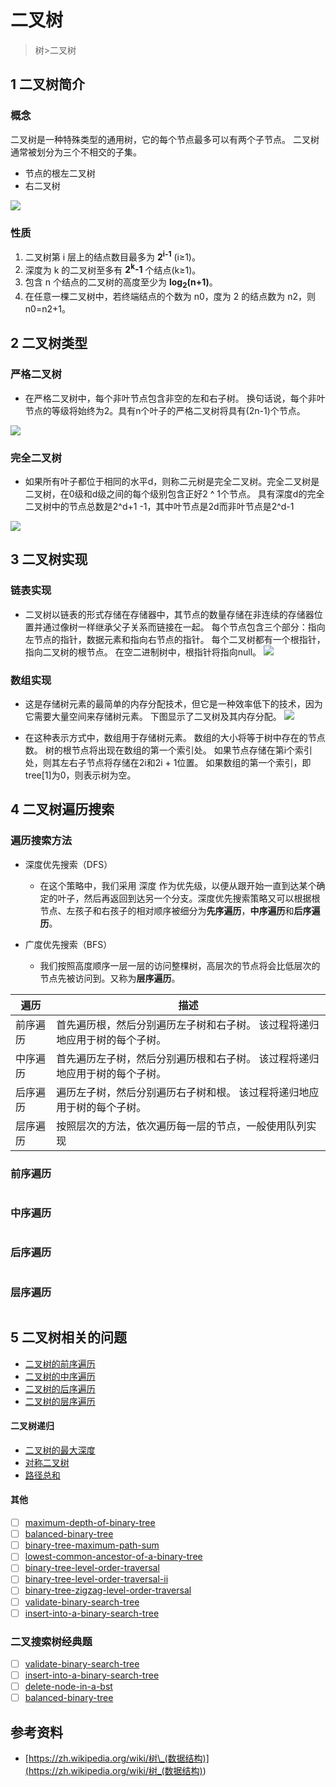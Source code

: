 # 二叉树
> 树>二叉树

## 1 二叉树简介
### 概念

二叉树是一种特殊类型的通用树，它的每个节点最多可以有两个子节点。 二叉树通常被划分为三个不相交的子集。
* 节点的根左二叉树
* 右二叉树

![](2021-03-12-22-10-38.png)

### 性质

1. 二叉树第 i 层上的结点数目最多为 **2<sup>i-1</sup>** (i≥1)。
2. 深度为 k 的二叉树至多有 **2<sup>k</sup>-1** 个结点(k≥1)。
3. 包含 n 个结点的二叉树的高度至少为 **log<sub>2</sub>(n+1)**。
4. 在任意一棵二叉树中，若终端结点的个数为 n0，度为 2 的结点数为 n2，则 n0=n2+1。

## 2 二叉树类型

### 严格二叉树

* 在严格二叉树中，每个非叶节点包含非空的左和右子树。 换句话说，每个非叶节点的等级将始终为2。具有n个叶子的严格二叉树将具有(2n-1)个节点。

![](2021-03-12-22-12-08.png)

### 完全二叉树

* 如果所有叶子都位于相同的水平d，则称二元树是完全二叉树。完全二叉树是二叉树，在0级和d级之间的每个级别包含正好2 ^ 1个节点。 具有深度d的完全二叉树中的节点总数是2^d+1 -1，其中叶节点是2d而非叶节点是2^d-1

![](2021-03-12-22-12-52.png)

## 3 二叉树实现

### 链表实现

* 二叉树以链表的形式存储在存储器中，其节点的数量存储在非连续的存储器位置并通过像树一样继承父子关系而链接在一起。 每个节点包含三个部分：指向左节点的指针，数据元素和指向右节点的指针。 每个二叉树都有一个根指针，指向二叉树的根节点。 在空二进制树中，根指针将指向null。
![](2021-03-12-22-16-50.png)

### 数组实现

* 这是存储树元素的最简单的内存分配技术，但它是一种效率低下的技术，因为它需要大量空间来存储树元素。 下图显示了二叉树及其内存分配。
![](2021-03-12-22-17-33.png)

* 在这种表示方式中，数组用于存储树元素。 数组的大小将等于树中存在的节点数。 树的根节点将出现在数组的第一个索引处。 如果节点存储在第i个索引处，则其左右子节点将存储在2i和2i + 1位置。 如果数组的第一个索引，即tree[1]为0，则表示树为空。


## 4 二叉树遍历搜索

### 遍历搜索方法

* 深度优先搜索（DFS）

  * 在这个策略中，我们采用 深度 作为优先级，以便从跟开始一直到达某个确定的叶子，然后再返回到达另一个分支。深度优先搜索策略又可以根据根节点、左孩子和右孩子的相对顺序被细分为**先序遍历**，**中序遍历**和**后序遍历**。


* 广度优先搜索（BFS）

  * 我们按照高度顺序一层一层的访问整棵树，高层次的节点将会比低层次的节点先被访问到。又称为**层序遍历**。


| 遍历   | 描述  |
|------|----------------------------------------|
| 前序遍历 | 首先遍历根，然后分别遍历左子树和右子树。 该过程将递归地应用于树的每个子树。 |
| 中序遍历 | 首先遍历左子树，然后分别遍历根和右子树。 该过程将递归地应用于树的每个子树。 |
| 后序遍历 | 遍历左子树，然后分别遍历右子树和根。 该过程将递归地应用于树的每个子树。  |
|层序遍历|按照层次的方法，依次遍历每一层的节点，一般使用队列实现|


### 前序遍历
```
```
### 中序遍历
```
```
### 后序遍历
```
```
### 层序遍历
```
```


## 5 二叉树相关的问题


- [二叉树的前序遍历](https://leetcode-cn.com/problems/binary-tree-preorder-traversal)
- [二叉树的中序遍历](https://leetcode-cn.com/problems/binary-tree-inorder-traversal)
- [二叉树的后序遍历](https://leetcode-cn.com/problems/binary-tree-postorder-traversal)
- [二叉树的层序遍历](https://leetcode-cn.com/problems/binary-tree-level-order-traversal)

#### 二叉树递归

- [二叉树的最大深度](https://leetcode-cn.com/problems/maximum-depth-of-binary-tree)
- [对称二叉树](https://leetcode-cn.com/problems/symmetric-tree)
- [路径总和](https://leetcode-cn.com/problems/path-sum)

#### 其他

- [ ] [maximum-depth-of-binary-tree](https://leetcode-cn.com/problems/maximum-depth-of-binary-tree/)
- [ ] [balanced-binary-tree](https://leetcode-cn.com/problems/balanced-binary-tree/)
- [ ] [binary-tree-maximum-path-sum](https://leetcode-cn.com/problems/binary-tree-maximum-path-sum/)
- [ ] [lowest-common-ancestor-of-a-binary-tree](https://leetcode-cn.com/problems/lowest-common-ancestor-of-a-binary-tree/)
- [ ] [binary-tree-level-order-traversal](https://leetcode-cn.com/problems/binary-tree-level-order-traversal/)
- [ ] [binary-tree-level-order-traversal-ii](https://leetcode-cn.com/problems/binary-tree-level-order-traversal-ii/)
- [ ] [binary-tree-zigzag-level-order-traversal](https://leetcode-cn.com/problems/binary-tree-zigzag-level-order-traversal/)
- [ ] [validate-binary-search-tree](https://leetcode-cn.com/problems/validate-binary-search-tree/)
- [ ] [insert-into-a-binary-search-tree](https://leetcode-cn.com/problems/insert-into-a-binary-search-tree/)

### 二叉搜索树经典题

- [ ] [validate-binary-search-tree](https://leetcode-cn.com/problems/validate-binary-search-tree/)
- [ ] [insert-into-a-binary-search-tree](https://leetcode-cn.com/problems/insert-into-a-binary-search-tree/)
- [ ] [delete-node-in-a-bst](https://leetcode-cn.com/problems/delete-node-in-a-bst/)
- [ ] [balanced-binary-tree](https://leetcode-cn.com/problems/balanced-binary-tree/)

## 参考资料

- [https://zh.wikipedia.org/wiki/树\_(数据结构)](<https://zh.wikipedia.org/wiki/树_(数据结构)>)
